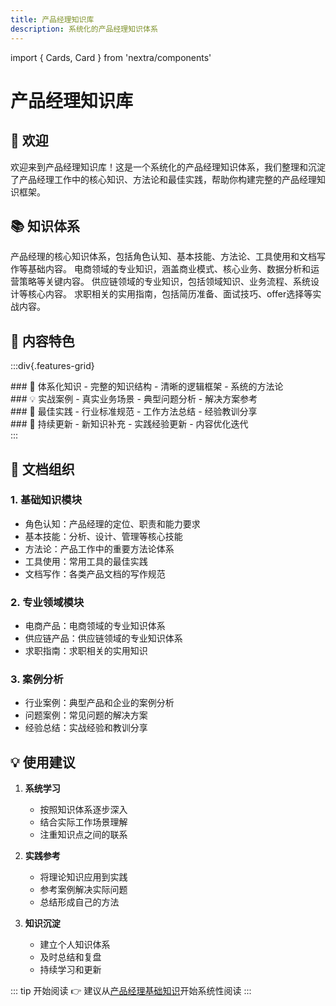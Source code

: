 ```yaml
---
title: 产品经理知识库
description: 系统化的产品经理知识体系
---
```


import { Cards, Card } from 'nextra/components'

# 产品经理知识库

## 👋 欢迎

欢迎来到产品经理知识库！这是一个系统化的产品经理知识体系，我们整理和沉淀了产品经理工作中的核心知识、方法论和最佳实践，帮助你构建完整的产品经理知识框架。

## 📚 知识体系

<Cards>
  <Card
    title="产品经理基础知识"
    href="/pm-basics"
  >
    产品经理的核心知识体系，包括角色认知、基本技能、方法论、工具使用和文档写作等基础内容。
  </Card>
  <Card
    title="电商产品经理"
    href="/ecommerce-pm"
  >
    电商领域的专业知识，涵盖商业模式、核心业务、数据分析和运营策略等关键内容。
  </Card>
  <Card
    title="供应链产品经理"
    href="/supply-chain-pm"
  >
    供应链领域的专业知识，包括领域知识、业务流程、系统设计等核心内容。
  </Card>
  <Card
    title="产品经理求职"
    href="/pm-job-guide"
  >
    求职相关的实用指南，包括简历准备、面试技巧、offer选择等实战内容。
  </Card>
</Cards>

## 🌟 内容特色

:::div{.features-grid}
<div class="feature-card">
### 📖 体系化知识
- 完整的知识结构
- 清晰的逻辑框架
- 系统的方法论
</div>

<div class="feature-card">
### 💡 实战案例
- 真实业务场景
- 典型问题分析
- 解决方案参考
</div>

<div class="feature-card">
### 🎯 最佳实践
- 行业标准规范
- 工作方法总结
- 经验教训分享
</div>

<div class="feature-card">
### 🚀 持续更新
- 新知识补充
- 实践经验更新
- 内容优化迭代
</div>
:::

## 📑 文档组织

### 1. 基础知识模块
- 角色认知：产品经理的定位、职责和能力要求
- 基本技能：分析、设计、管理等核心技能
- 方法论：产品工作中的重要方法论体系
- 工具使用：常用工具的最佳实践
- 文档写作：各类产品文档的写作规范

### 2. 专业领域模块
- 电商产品：电商领域的专业知识体系
- 供应链产品：供应链领域的专业知识体系
- 求职指南：求职相关的实用知识

### 3. 案例分析
- 行业案例：典型产品和企业的案例分析
- 问题案例：常见问题的解决方案
- 经验总结：实战经验和教训分享

## 💡 使用建议

1. **系统学习**
   - 按照知识体系逐步深入
   - 结合实际工作场景理解
   - 注重知识点之间的联系

2. **实践参考**
   - 将理论知识应用到实践
   - 参考案例解决实际问题
   - 总结形成自己的方法

3. **知识沉淀**
   - 建立个人知识体系
   - 及时总结和复盘
   - 持续学习和更新

::: tip 开始阅读
👉 建议从[产品经理基础知识](/pm-basics)开始系统性阅读
:::

<style>
{`
  .features-grid {
    display: grid;
    grid-template-columns: repeat(2, 1fr);
    gap: 1rem;
    margin: 2rem 0;
  }
  
  .feature-card {
    padding: 1.5rem;
    border-radius: 8px;
    border: 1px solid #eaeaea;
    background: #ffffff;
    transition: all 0.3s ease;
  }
  
  .feature-card:hover {
    transform: translateY(-5px);
    box-shadow: 0 4px 12px rgba(0, 0, 0, 0.1);
  }
  
  .feature-card h3 {
    margin-top: 0;
    margin-bottom: 1rem;
    color: #0070f3;
  }
  
  .feature-card ul {
    margin: 0;
    padding-left: 1.2rem;
  }
`}
</style> 